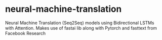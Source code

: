 # neural-machine-translation

Neural Machine Translation (Seq2Seq) models using Bidirectional LSTMs with Attention. Makes use of fastai lib along with Pytorch and fasttext from Facebook Research
